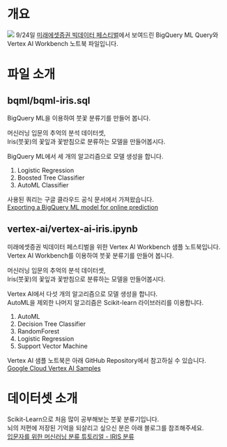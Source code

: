 # 개요
![](https://miraeasset-assets.s3.ap-northeast-2.amazonaws.com/images/bigdata/main-top.png)
9/24일 [미래에셋증권 빅데이터 페스티벌](https://miraeassetfesta.com/bigdata)에서 보여드린 BigQuery ML Query와 Vertex AI Workbench 노트북 파일입니다.


# 파일 소개
## bqml/bqml-iris.sql
BigQuery ML을 이용하여 붓꽃 분류기를 만들어 봅니다.  
  
머신러닝 입문의 추억의 분석 데이터셋,  
Iris(붓꽃)의 꽃잎과 꽃받침으로 분류하는 모델을 만들어봅시다.  
  
BigQuery ML에서 세 개의 알고리즘으로 모델 생성을 합니다.  
  
1. Logistic Regression
2. Boosted Tree Classifier
3. AutoML Classifier
  
사용된 쿼리는 구글 클라우드 공식 문서에서 가져왔습니다.  
[Exporting a BigQuery ML model for online prediction](https://cloud.google.com/bigquery-ml/docs/export-model-tutorial#train_and_deploy_a_boosted_tree_classifier_model)


## vertex-ai/vertex-ai-iris.ipynb
미래에셋증권 빅데이터 페스티벌을 위한 Vertex AI Workbench 샘플 노트북입니다.  
Vertex AI Workbench를 이용하여 붓꽃 분류기를 만들어 봅니다.  
  
머신러닝 입문의 추억의 분석 데이터셋,  
Iris(붓꽃)의 꽃잎과 꽃받침으로 분류하는 모델을 만들어봅시다.  
  
Vertex AI에서 다섯 개의 알고리즘으로 모델 생성을 합니다.  
AutoML을 제외한 나머지 알고리즘은 Scikit-learn 라이브러리를 이용합니다.  
 
1. AutoML
2. Decision Tree Classifier
3. RandomForest
4. Logistic Regression
5. Support Vector Machine
  
Vertex AI 샘플 노트북은 아래 GitHub Repository에서 참고하실 수 있습니다.  
[Google Cloud Vertex AI Samples](https://github.com/GoogleCloudPlatform/vertex-ai-samples)


# 데이터셋 소개
Scikit-Learn으로 처음 많이 공부해보는 붓꽃 분류기입니다.  
뇌의 저편에 저장된 기억을 되살리고 싶으신 분은 아래 블로그를 참조해주세요.  
[입문자를 위한 머신러닝 분류 튜토리얼 - IRIS 분류](https://dschloe.github.io/python/python_edu/04_machinelearning/chapter_4_4_classification_iris_example/)


